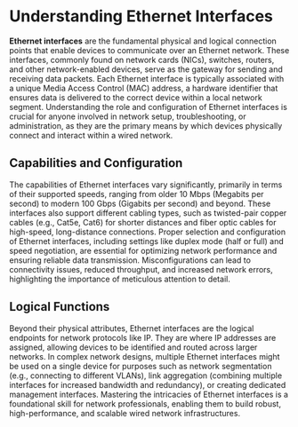 # Understanding Ethernet Interfaces

**Ethernet interfaces** are the fundamental physical and logical connection points that enable devices to communicate over an Ethernet network. These interfaces, commonly found on network cards (NICs), switches, routers, and other network-enabled devices, serve as the gateway for sending and receiving data packets. Each Ethernet interface is typically associated with a unique Media Access Control (MAC) address, a hardware identifier that ensures data is delivered to the correct device within a local network segment. Understanding the role and configuration of Ethernet interfaces is crucial for anyone involved in network setup, troubleshooting, or administration, as they are the primary means by which devices physically connect and interact within a wired network.

## Capabilities and Configuration

The capabilities of Ethernet interfaces vary significantly, primarily in terms of their supported speeds, ranging from older 10 Mbps (Megabits per second) to modern 100 Gbps (Gigabits per second) and beyond. These interfaces also support different cabling types, such as twisted-pair copper cables (e.g., Cat5e, Cat6) for shorter distances and fiber optic cables for high-speed, long-distance connections. Proper selection and configuration of Ethernet interfaces, including settings like duplex mode (half or full) and speed negotiation, are essential for optimizing network performance and ensuring reliable data transmission. Misconfigurations can lead to connectivity issues, reduced throughput, and increased network errors, highlighting the importance of meticulous attention to detail.

## Logical Functions

Beyond their physical attributes, Ethernet interfaces are the logical endpoints for network protocols like IP. They are where IP addresses are assigned, allowing devices to be identified and routed across larger networks. In complex network designs, multiple Ethernet interfaces might be used on a single device for purposes such as network segmentation (e.g., connecting to different VLANs), link aggregation (combining multiple interfaces for increased bandwidth and redundancy), or creating dedicated management interfaces. Mastering the intricacies of Ethernet interfaces is a foundational skill for network professionals, enabling them to build robust, high-performance, and scalable wired network infrastructures.
